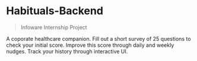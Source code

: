# Habituals-Backend

> Infoware Internship Project

A coporate healthcare companion. 
Fill out a short survey of 25 questions to check your initial score. Improve this score through daily and weekly nudges. Track your history through interactive UI.
